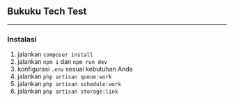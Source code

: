 
## Bukuku Tech Test

---

### Instalasi
1. jalankan `composer install`
2. jalankan `npm i` dan `npm run dev`
3. konfigurasi `.env` sesuai kebutuhan Anda
4. jalankan `php artisan queue:work`
5. jalankan `php artisan schedule:work`
6. jalankan `php artisan storage:link`
